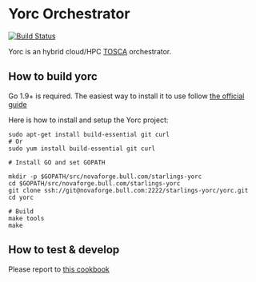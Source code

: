 # Yorc Orchestrator

[![Build Status](http://129.184.11.224/buildStatus/icon?job=yorc-Engine)](http://129.184.11.224/view/yorc%20Engine/job/yorc-Engine/)

Yorc is an hybrid cloud/HPC [TOSCA](http://docs.oasis-open.org/tosca/TOSCA-Simple-Profile-YAML/v1.2/TOSCA-Simple-Profile-YAML-v1.2.html) orchestrator.


## How to build yorc

Go 1.9+ is required. The easiest way to install it to use follow [the official guide](https://golang.org/doc/install)

Here is how to install and setup the Yorc project:

    sudo apt-get install build-essential git curl
    # Or
    sudo yum install build-essential git curl
    
    # Install GO and set GOPATH
    
    mkdir -p $GOPATH/src/novaforge.bull.com/starlings-yorc
    cd $GOPATH/src/novaforge.bull.com/starlings-yorc
    git clone ssh://git@novaforge.bull.com:2222/starlings-yorc/yorc.git
    cd yorc

    # Build 
    make tools
    make

## How to test & develop 

Please report to [this cookbook](https://confluence.sdmc.ao-srv.com/x/UoRIAw)
